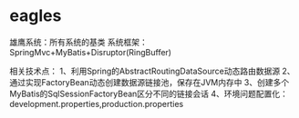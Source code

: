# eagles
雄鹰系统：所有系统的基类
系统框架：
    SpringMvc+MyBatis+Disruptor(RingBuffer)

相关技术点：
    1、利用Spring的AbstractRoutingDataSource动态路由数据源
    2、通过实现FactoryBean动态创建数据源链接池，保存在JVM内存中
    3、创建多个MyBatis的SqlSessionFactoryBean区分不同的链接会话
    4、环境问题配置化：development.properties,production.properties
